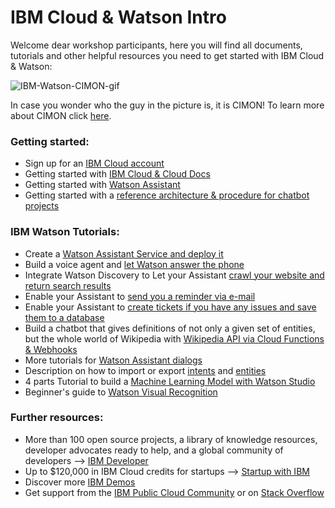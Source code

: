 # IBM Cloud & Watson Intro

Welcome dear workshop participants, here you will find all documents, tutorials and other helpful resources you need to get started with IBM Cloud & Watson:

![IBM-Watson-CIMON-gif](https://www.ibm.com/thought-leadership/smart/ai-in-space-xp/src/img/loader_iss.gif)

In case you wonder who the guy in the picture is, it is CIMON! To learn more about CIMON click [here](https://www.ibm.com/thought-leadership/smart/ai-in-space-xp/).

### Getting started:
- Sign up for an [IBM Cloud account](https://ibm.biz/BdqQUK)
- Getting started with [IBM Cloud & Cloud Docs](https://cloud.ibm.com/docs)
- Getting started with [Watson Assistant](https://cloud.ibm.com/docs/assistant?topic=assistant-getting-started)
- Getting started with a [reference architecture & procedure for chatbot projects](https://www.ibm.com/cloud/architecture/architectures/cognitiveConversationDomain/reference-architecture)

### IBM Watson Tutorials:
- Create a [Watson Assistant Service and deploy it](https://github.com/FelixAugenstein/digital-tech-tutorial-watson-assistant)
- Build a voice agent and [let Watson answer the phone](https://github.com/FelixAugenstein/digital-tech-tutorial-voice-agent)
- Integrate Watson Discovery to Let your Assistant [crawl your website and return search results](https://github.com/FelixAugenstein/digital-tech-tutorial-watson-assistant-search-skill)
- Enable your Assistant to [send you a reminder via e-mail](https://github.com/FelixAugenstein/digital-tech-tutorial-watson-assistant-webhooks)
- Enable your Assistant to [create tickets if you have any issues and save them to a database](https://github.com/FelixAugenstein/digital-tech-tutorial-watson-assistant-webhooks-part-ii)
- Build a chatbot that gives definitions of not only a given set of entities, but the whole world of Wikipedia with [Wikipedia API via Cloud Functions & Webhooks](https://developer.ibm.com/recipes/tutorials/connect-watson-assistant-with-wikipedia-api-via-cloud-functions/)
- More tutorials for [Watson Assistant dialogs](https://cloud.ibm.com/docs/assistant?topic=assistant-tutorial)
- Description on how to import or export [intents](https://cloud.ibm.com/docs/assistant?topic=assistant-intents#intents-export) and [entities](https://cloud.ibm.com/docs/assistant?topic=assistant-entities#entities-export)
- 4 parts Tutorial to build a [Machine Learning Model with Watson Studio](https://github.com/FelixAugenstein/digital-tech-tutorial-watson-studio)
- Beginner's guide to [Watson Visual Recognition](https://developer.ibm.com/articles/introduction-watson-visual-recognition/)

### Further resources:
- More than 100 open source projects, a library of knowledge resources, developer advocates ready to help, and a global community of developers --> [IBM Developer](https://developer.ibm.com/)
- Up to $120,000 in IBM Cloud credits for startups --> [Startup with IBM](https://developer.ibm.com/startups/)
- Discover more [IBM Demos](https://www.ibm.com/demos/)
- Get support from the [IBM Public Cloud Community](https://community.ibm.com/community/user/publiccloud/home) or on [Stack Overflow](https://stackoverflow.com/questions/tagged/ibm-cloud) 

